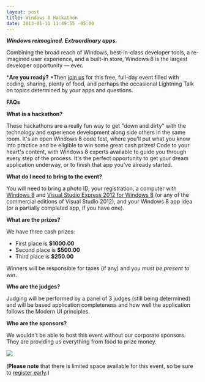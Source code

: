 ```yaml
---
layout: post
title: Windows 8 Hackathon
date: 2013-01-11 11:49:55 -05:00
---
```


***Windows reimagined. Extraordinary apps.***

Combining the broad reach of Windows, best-in-class developer tools, a re-imagined user experience, and a built-in store, Windows 8 is the largest developer opportunity — ever.

***Are you ready?** *Then [join us](http://www.eventbrite.com/event/5065617398/sdorman) for this free, full-day event filled with coding, sharing, plenty of food, and perhaps the occasional Lightning Talk on topics determined by your apps and questions.

**FAQs** 

**What is a hackathon?**

These hackathons are a really fun way to get "down and dirty" with the technology and experience development along side others in the same room. It's an open Windows 8 code fest, where you'll put what you know into practice and be eligible to win some great cash prizes! Code to your heart's content, with Windows 8 experts available to guide you through every step of the process. It's the perfect opportunity to get your dream application underway, or to finish that app you've already started.

**What do I need to bring to the event?**

You will need to bring a photo ID, your registration, a computer with [Windows 8](http://www.microsoft.com/click/services/Redirect2.ashx?CR_CC=200094046) and [Visual Studio Express 2012 for Windows 8](http://www.microsoft.com/visualstudio/eng/downloads#d-2012-express) (or any of the commercial editions of Visual Studio 2012), and your Windows 8 app idea (or a partially completed app, if you have one). 

**What are the prizes?**

We have three cash prizes:

*   First place is **$1000.00**
*   Second place is **$500.00**
*   Third place is **$250.00**

Winners will be responsible for taxes (if any) and you *must be present to win*.

**Who are the judges?**

Judging will be performed by a panel of 3 judges (still being determined) and will be based application completeness and how well the application follows the Modern UI principles.

**Who are the sponsors?**

We wouldn't be able to host this event without our corporate sponsors. They are providing us everything from food to prize money.

![](https://evbdn.eventbrite.com/s3-s3/eventlogos/19241625/542132457878210945679377138881n.jpg) 

(**Please note** that there is limited space available for this event, so be sure to [register early](http://www.eventbrite.com/event/5065617398/sdorman).)
